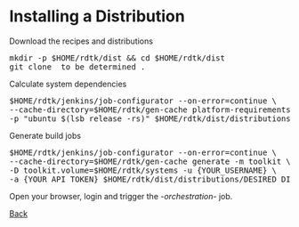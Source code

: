 # Installing a Distribution

Download the recipes and distributions

<pre>
mkdir -p $HOME/rdtk/dist && cd $HOME/rdtk/dist
git clone _to_be_determined .
</pre>

Calculate system dependencies

<pre>
$HOME/rdtk/jenkins/job-configurator --on-error=continue \
--cache-directory=$HOME/rdtk/gen-cache platform-requirements \
-p "ubuntu $(lsb_release -rs)" $HOME/rdtk/dist/distributions/DESIRED_DISTRIBUTION.distribution
</pre>

Generate build jobs

<pre>
$HOME/rdtk/jenkins/job-configurator --on-error=continue \
--cache-directory=$HOME/rdtk/gen-cache generate -m toolkit \
-D toolkit.volume=$HOME/rdtk/systems -u {YOUR_USERNAME} \
-a {YOUR_API_TOKEN} $HOME/rdtk/dist/distributions/DESIRED_DISTRIBUTION.distribution
</pre>

Open your browser, login and trigger the *-orchestration-* job.


[Back](README.md)